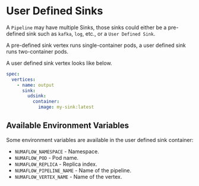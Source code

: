 # User Defined Sinks

A `Pipeline` may have multiple Sinks, those sinks could either be a pre-defined sink such as `kafka`, `log`, etc., or a `User Defined Sink`.

A pre-defined sink vertex runs single-container pods, a user defined sink runs two-container pods.

A user defined sink vertex looks like below.

```yaml
spec:
  vertices:
    - name: output
      sink:
        udsink:
          container:
            image: my-sink:latest
```

## Available Environment Variables

Some environment variables are available in the user defined sink container:

- `NUMAFLOW_NAMESPACE` - Namespace.
- `NUMAFLOW_POD` - Pod name.
- `NUMAFLOW_REPLICA` - Replica index.
- `NUMAFLOW_PIPELINE_NAME` - Name of the pipeline.
- `NUMAFLOW_VERTEX_NAME` - Name of the vertex.
